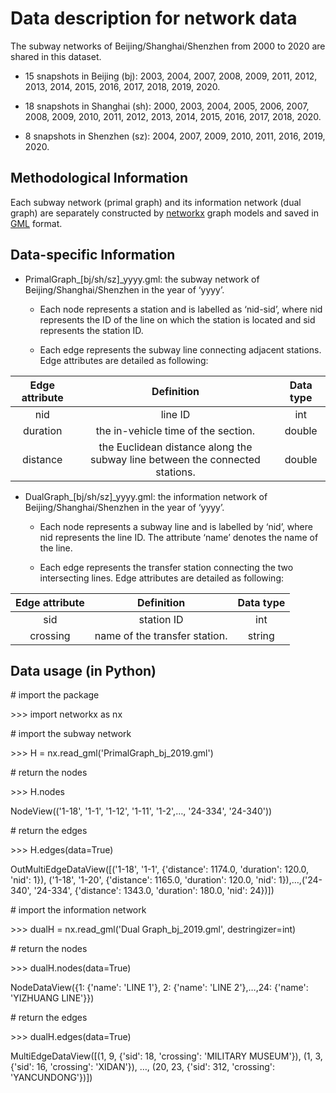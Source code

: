﻿# Data description for network data

The subway networks of Beijing/Shanghai/Shenzhen from 2000 to 2020 are shared in this dataset. 

- 15 snapshots in Beijing (bj): 2003, 2004, 2007, 2008, 2009, 2011, 2012, 2013, 2014, 2015, 2016, 2017, 2018, 2019, 2020.

- 18 snapshots in Shanghai (sh): 2000, 2003, 2004, 2005, 2006, 2007, 2008, 2009, 2010, 2011, 2012, 2013, 2014, 2015, 2016, 2017, 2018, 2020.

- 8 snapshots in Shenzhen (sz): 2004, 2007, 2009, 2010, 2011, 2016, 2019, 2020.

## Methodological Information

Each subway network (primal graph) and its information network (dual graph) are separately constructed by [networkx](https://networkx.org/) graph models and saved in [GML](https://web.archive.org/web/20190207140002/http://www.fim.uni-passau.de/index.php?id=17297&L=1) format.

## Data-specific Information

- PrimalGraph\_[bj/sh/sz]\_yyyy.gml: the subway network of Beijing/Shanghai/Shenzhen in the year of ‘yyyy’. 

	* Each node represents a station and is labelled as ‘nid-sid’, where nid represents the ID of the line on which the station is located and sid represents the station ID.

	* Each edge represents the subway line connecting adjacent stations. Edge attributes are detailed as following:


|**Edge attribute**|**Definition**|**Data type**|
| :-: | :-: | :-: |
|nid|line ID |int|
|duration|the in-vehicle time of the section.|double|
|distance|the Euclidean distance along the subway line between the connected stations.|double|

- DualGraph\_[bj/sh/sz]\_yyyy.gml: the information network of Beijing/Shanghai/Shenzhen in the year of ‘yyyy’. 

	* Each node represents a subway line and is labelled by ‘nid’, where nid represents the line ID. The attribute ‘name’ denotes the name of the line.

	* Each edge represents the transfer station connecting the two intersecting lines. Edge attributes are detailed as following:


|**Edge attribute**|**Definition**|**Data type**|
| :-: | :-: | :-: |
|sid|station ID |int|
|crossing|name of the transfer station.|string|


## Data usage (in Python)

\# import the package

\>>> import networkx as nx

\# import the subway network

\>>> H = nx.read\_gml('PrimalGraph\_bj\_2019.gml')


\# return the nodes

\>>> H.nodes

NodeView(('1-18', '1-1', '1-12', '1-11', '1-2',…, '24-334', '24-340'))

\# return the edges

\>>> H.edges(data=True)

OutMultiEdgeDataView([('1-18', '1-1', {'distance': 1174.0, 'duration': 120.0, 'nid': 1}), ('1-18', '1-20', {'distance': 1165.0, 'duration': 120.0, 'nid': 1}),…,('24-340', '24-334', {'distance': 1343.0, 'duration': 180.0, 'nid': 24})])

\# import the information network

\>>> dualH = nx.read\_gml('Dual Graph\_bj\_2019.gml', destringizer=int)

\# return the nodes

\>>> dualH.nodes(data=True)

NodeDataView({1: {'name': 'LINE 1'}, 2: {'name': 'LINE 2'},…,24: {'name': 'YIZHUANG LINE'}})

\# return the edges

\>>> dualH.edges(data=True)

MultiEdgeDataView([(1, 9, {'sid': 18, 'crossing': 'MILITARY MUSEUM'}), (1, 3, {'sid': 16, 'crossing': 'XIDAN'}), …, (20, 23, {'sid': 312, 'crossing': 'YANCUNDONG'})])


